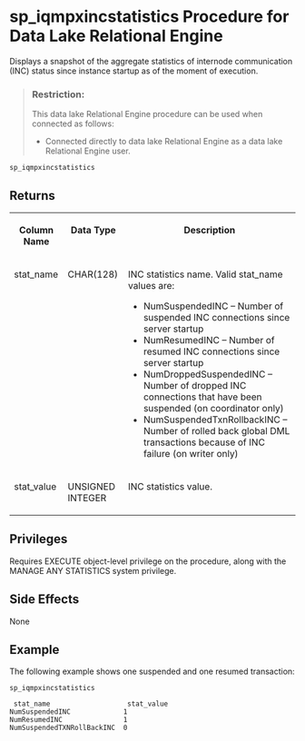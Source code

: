 <!-- loioa25d7f6e84f21015ba7fb54d8946c51c -->

# sp\_iqmpxincstatistics Procedure for Data Lake Relational Engine

Displays a snapshot of the aggregate statistics of internode communication \(INC\) status since instance startup as of the moment of execution.



> ### Restriction:  
> This data lake Relational Engine procedure can be used when connected as follows:
> 
> -   Connected directly to data lake Relational Engine as a data lake Relational Engine user.



```
sp_iqmpxincstatistics
```



<a name="loioa25d7f6e84f21015ba7fb54d8946c51c__iq_refbb_1637"/>

## Returns


<table>
<tr>
<th valign="top">

Column Name



</th>
<th valign="top">

Data Type



</th>
<th valign="top">

Description



</th>
</tr>
<tr>
<td valign="top">

stat\_name



</td>
<td valign="top">

CHAR\(128\)



</td>
<td valign="top">

INC statistics name. Valid stat\_name values are:

-   NumSuspendedINC – Number of suspended INC connections since server startup
-   NumResumedINC – Number of resumed INC connections since server startup
-   NumDroppedSuspendedINC – Number of dropped INC connections that have been suspended \(on coordinator only\)
-   NumSuspendedTxnRollbackINC – Number of rolled back global DML transactions because of INC failure \(on writer only\)



</td>
</tr>
<tr>
<td valign="top">

stat\_value



</td>
<td valign="top">

UNSIGNED INTEGER



</td>
<td valign="top">

INC statistics value.



</td>
</tr>
</table>



<a name="loioa25d7f6e84f21015ba7fb54d8946c51c__iq_refbb_1638"/>

## Privileges

Requires EXECUTE object-level privilege on the procedure, along with the MANAGE ANY STATISTICS system privilege.



## Side Effects

None



<a name="loioa25d7f6e84f21015ba7fb54d8946c51c__iq_refbb_1641"/>

## Example

The following example shows one suspended and one resumed transaction:

```
sp_iqmpxincstatistics
```

```
 stat_name                   stat_value
NumSuspendedINC             1
NumResumedINC               1
NumSuspendedTXNRollBackINC  0
```

